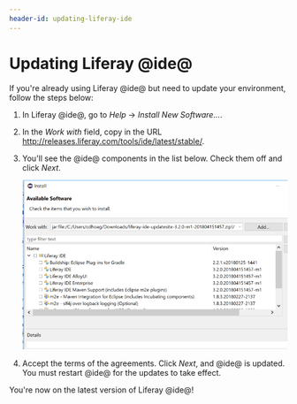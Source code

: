 ```yaml
---
header-id: updating-liferay-ide
---
```


# Updating Liferay @ide@

If you're already using Liferay @ide@ but need to update your environment,
follow the steps below:

1.  In Liferay @ide@, go to *Help* &rarr; *Install New Software...*. 

2.  In the *Work with* field, copy in the URL
    http://releases.liferay.com/tools/ide/latest/stable/.

3.  You'll see the @ide@ components in the list below. Check them off and click
    *Next*.

    ![Figure 1: Make sure to check all the @ide@ components you wish to install.](../../../images/ide-zip-install.png)

4.  Accept the terms of the agreements. Click *Next*, and @ide@ is updated. You
    must restart @ide@ for the updates to take effect.

You're now on the latest version of Liferay @ide@!
